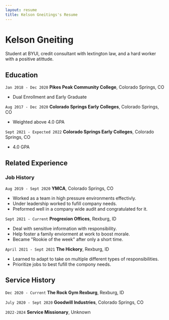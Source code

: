 ```yaml
---
layout: resume
title: Kelson Gneitings's Resume
---
```

# Kelson Gneiting
Student at BYUI, credit consultant with lextington law, and a hard worker with a positive atittude. 

## Education

`Jan 2018 - Dec 2020`
__Pikes Peak Community College__, Colorado Springs, CO

- Dual Enrollment and Early Graduate

`Aug 2017 - Dec 2020`
__Colorado Springs Early Colleges__, Colorado Springs, CO

- Weighted above 4.0 GPA

`Sept 2021 - Expected 2022`
__Colorado Springs Early Colleges__, Colorado Springs, CO

- 4.0 GPA

## Related Experience

### Job History

`Aug 2019 - Sept 2020`
__YMCA__, Colorado Springs, CO

- Worked as a team in high pressure environments effectivly. 
- Under leadership worked to fufill company needs.
- Preformed well in a company wide audit and congratulated for it.

`Sept 2021 - Current`
__Progrexion Offices__, Rexburg, ID

- Deal with sensitive information with responsibility. 
- Help foster a family enviorment at work to boost morale.
- Became "Rookie of the week" after only a short time.

`April 2021 - Sept 2021`
__The Hickory__, Rexburg, ID

- Learned to adapt to take on multiple different types of responsibilities. 
- Prioritize jobs to best fufill the compony needs.

## Service History

`Dec 2020 - Current`
__The Rock Gym Rexburg__, Rexburg, ID

`July 2020 - Sept 2020`
__Goodwill Industries__, Colorado Springs, CO

`2022-2024`
__Service Missionary__, Unknown


<!-- ### Footer

Last updated: December 2021 -->